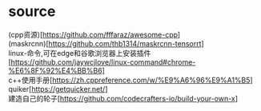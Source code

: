 # source
(cpp资源)[https://github.com/fffaraz/awesome-cpp]  
(maskrcnn)[https://github.com/thb1314/maskrcnn-tensorrt]  
linux-命令,可在edge和谷歌浏览器上安装插件[https://github.com/jaywcjlove/linux-command#chrome-%E6%8F%92%E4%BB%B6]  
c++使用手册[https://zh.cppreference.com/w/%E9%A6%96%E9%A1%B5]  
quiker[https://getquicker.net/]  
建造自己的轮子[https://github.com/codecrafters-io/build-your-own-x]
